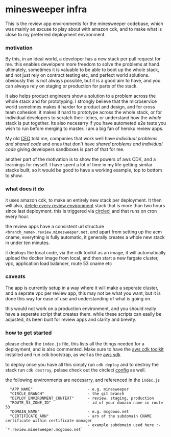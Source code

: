 # minesweeper infra

This is the review app environments for the minesweeper codebase, which was mainly an excuse to play about with amazon cdk, and to make what is close to my preferred deployment environment.

### motivation

By this, in an ideal world, a developer has a new stack per pull request for me. this enables developers more freedom to solve the problems at hand. ultimately, sometimes it is valuable to be able to boot up the whole stack, and not just rely on contract testing etc, and perfect world solutions. obviously this is not always possible, but it is a good aim to have, and you can always rely on staging or production for parts of the stack.

It also helps product engineers show a solution to a problem across the whole stack and for prototyping. I strongly believe that the microservice world sometimes makes it harder for product and design, and for cross team cohesion. it makes it hard to prototype across the whole stack, or for individual developers to scratch their itches, or understand how the _whole_ stack is put together. Its also necesarry if you have autometed e2e tests you wish to run before merging to master. i am a big fan of heroku review apps.

My old [CEO](https://twitter.com/cameronp) told me, companies that work well have _individual problems and shared code_ and ones that don't have _shared problems and individual code_ giving developers sandboxes is part of that for me.

another part of the motivation is to show the powers of aws CDK, and a learnings for myself. I have spent a lot of time in my life getting similar stacks built, so it would be good to have a working example, top to bottom to show.

### what does it do

it uses amazon cdk, to make an entirely new stack per deployment. It then
will also, [delete every review environment](https://github.com/mcgoooo/mine-sweeper/blob/master/infra/stack-deletion/review-app-older-than.js#L17:L17) stack that is more than two hours
since last deployment. this is triggered via [circleci](https://github.com/mcgoooo/mine-sweeper/blob/master/.circleci/config.yml#L58:L59) and that runs on cron every hour.

the review apps have a consistent url structure `<branch_name>.review.minesweeper.net`, and apart from setting up the acm cname, everything is fully automatic, it generally creates a whole new stack in under ten minutes.

it deploys the local code, via the cdk toolkit as an image, it will automatically upload the docker image from local, and then start a new fargate cluster, vpc, application load balancer, route 53 cname etc

### caveats

The app is currently setup in a way where it will make a seperate cluster, and a seprate vpc per review app, this may not be what you want, but it is done this way for ease of use and understanding of what is going on.

this would not work on a production environment, and you should really have a seperate script that creates them. while these scripts can easily be adjusted, its been built for review apps and clarity and brevity.

### how to get started

please check the `index.js` file, this lists all the things needed for a deployment, and is also commented. Make sure to have the [aws cdk toolkit](https://github.com/aws/aws-cdk) installed and run cdk bootstrap, as well as the [aws sdk](https://aws.amazon.com/sdk-for-javascript/)

to deploy once you have all this simply run `cdk deploy` and to destroy the stack run `cdk destroy`, pelase check out the circleci [config](https://github.com/mcgoooo/mine-sweeper/blob/master/.circleci/config.yml) as well.

the following environments are necesarry, and referenced in the `index.js`
```
  "APP_NAME"                        - e.g. minesweeper
  "CIRCLE_BRANCH"                   - the git branch
  "DEPLOY_ENVIRONMENT_CONTEXT"      - review, staging, production
  "ROUTE_53_ZONE_ID"                - id of your domain name in route 53
  "DOMAIN_NAME"                     - e.g. mcgoooo.net
  "CERTIFICATE_ARN"                 - arn of the subdomain CNAME certificate within certificate manager
                                    - example subdomain used here :- `*.review.minesweeper.mcgoooo.net`
```
